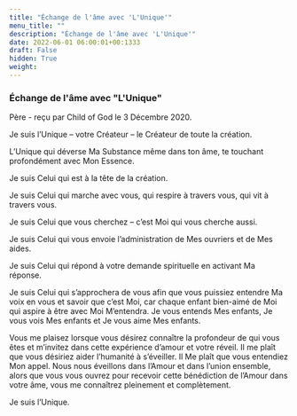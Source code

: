 ```yaml
---
title: "Échange de l'âme avec 'L'Unique'"
menu_title: ""
description: "Échange de l'âme avec 'L'Unique'"
date: 2022-06-01 06:00:01+00:1333
draft: False
hidden: True
weight:
---
```

### Échange de l'âme avec "L'Unique"

Père - reçu par Child of God le 3 Décembre 2020.

Je suis l’Unique – votre Créateur – le Créateur de toute la création.

L’Unique qui déverse Ma Substance même dans ton âme, te touchant profondément avec Mon Essence.

Je suis Celui qui est à la tête de la création.

Je suis Celui qui marche avec vous, qui respire à travers vous, qui vit à travers vous.

Je suis Celui que vous cherchez – c’est Moi qui vous cherche aussi.

Je suis Celui qui vous envoie l’administration de Mes ouvriers et de Mes aides.

Je suis Celui qui répond à votre demande spirituelle en activant Ma réponse.

Je suis Celui qui s’approchera de vous afin que vous puissiez entendre Ma voix en vous et savoir que c’est Moi, car chaque enfant bien-aimé de Moi qui aspire à être avec Moi M’entendra. Je vous entends Mes enfants, Je vous vois Mes enfants et Je vous aime Mes enfants.

Vous me plaisez lorsque vous désirez connaître la profondeur de qui vous êtes et m’invitez dans cette expérience d’amour et votre réveil. Il me plaît que vous désiriez aider l’humanité à s’éveiller. Il Me plaît que vous entendiez Mon appel. Nous nous éveillons dans l’Amour et dans l’union ensemble, alors que vous vous ouvrez pour recevoir cette bénédiction de l’Amour dans votre âme, vous me connaîtrez pleinement et complètement.

Je suis l’Unique.
